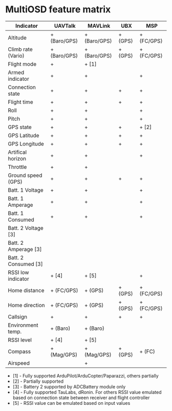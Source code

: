 # MultiOSD feature matrix

 Indicator            | UAVTalk      | MAVLink      | UBX     | MSP
----------------------|--------------|--------------|---------|---------------
 Altitude             | + (Baro/GPS) | + (Baro/GPS) | + (GPS) | + (FC/GPS)
 Climb rate (Vario)   | + (Baro/GPS) | + (Baro/GPS) | + (GPS) | + (FC/GPS)
 Flight mode          | +            | + [1]        |         | 
 Armed indicator      | +            | +            |         | +
 Connection state     | +            | +            | +       | +
 Flight time          | +            | +            | +       | +
 Roll                 | +            | +            |         | +
 Pitch                | +            | +            |         | +
 GPS state            | +            | +            | +       | + [2]
 GPS Latitude         | +            | +            | +       | +
 GPS Longitude        | +            | +            | +       | +
 Artifical horizon    | +            | +            |         | +
 Throttle             | +            | +            |         | 
 Ground speed (GPS)   | +            | +            | +       | + 
 Batt. 1 Voltage      | +            | +            |         | +
 Batt. 1 Amperage     | +            | +            |         | +
 Batt. 1 Consumed     | +            | +            |         | +
 Batt. 2 Voltage [3]  |              |              |         |
 Batt. 2 Amperage [3] |              |              |         |
 Batt. 2 Consumed [3] |              |              |         |
 RSSI low indicator   | + [4]        | + [5]        |         | +
 Home distance        | + (FC/GPS)   | + (GPS)      | + (GPS) | + (FC/GPS)
 Home direction       | + (FC/GPS)   | + (GPS)      | + (GPS) | + (FC/GPS)
 Callsign             | +            | +            | +       | +
 Environment temp.    | + (Baro)     | + (Baro)     |         |
 RSSI level           | + [4]        | + [5]        |         |
 Compass              | + (Mag/GPS)  | + (Mag/GPS)  | + (GPS) | + (FC)
 Airspeed             |              | +            |         |
 
 
- [1] - Fully supported ArduPilot/ArduCopter/Paparazzi, others partially
- [2] - Partially supported
- [3] - Battery 2 supported by ADCBattery module only
- [4] - Fully supported TauLabs, dRonin. For others RSSI value emulated
  based on connection state between receiver and flight controller 
- [5] - RSSI value can be emulated based on input values

